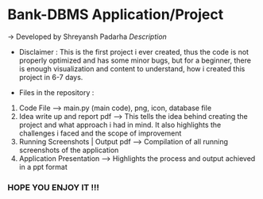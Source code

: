 
# Bank-DBMS Application/Project   

-> Developed by Shreyansh Padarha
*Description*  

+ Disclaimer : This is the first project i ever created, thus the code is not properly optimized and has some minor bugs, but for a beginner, there is enough visualization and content to understand, how i created this project in 6-7 days.  


+ Files in the repository : 

1. Code File --> main.py (main code), png, icon, database file
2. Idea write up and report pdf --> This tells the idea behind creating the project and what approach i had in mind. It also highlights the challenges i faced and the scope of improvement
3. Running Screenshots | Output pdf --> Compilation of all running screenshots of the application 
4. Application Presentation --> Highlights the process and output achieved in a ppt format  

### HOPE YOU ENJOY IT !!!



